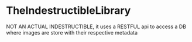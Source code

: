 # TheIndestructibleLibrary
NOT AN ACTUAL INDESTRUCTIBLE, it uses a RESTFUL api to access a DB where images are store with their respective metadata
